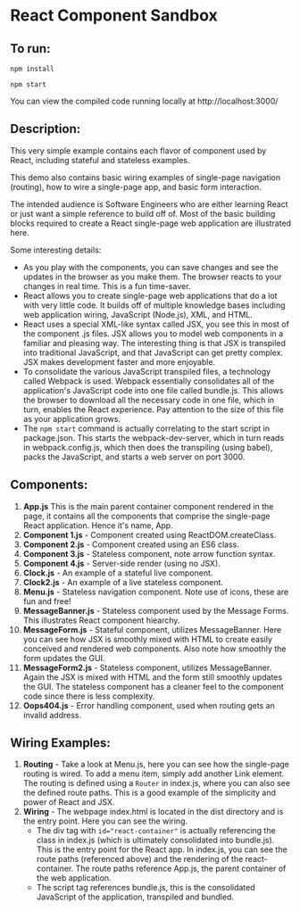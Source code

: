# React Component Sandbox

## To run:
`npm install`

`npm start`

You can view the compiled code running locally at http://localhost:3000/

## Description:
This very simple example contains each flavor of component used by React, including stateful and stateless examples. 

This demo also contains basic wiring examples of single-page navigation (routing), how to wire a single-page app, and basic form interaction.

The intended audience is Software Engineers who are either learning React or just want a simple reference to build off of. Most of the basic building blocks required to create a React single-page web application are illustrated here.

Some interesting details:
* As you play with the components, you can save changes and see the updates in the browser as you make them. The browser reacts to your changes in real time. This is a fun time-saver.
* React allows you to create single-page web applications that do a lot with very little code. It builds off of multiple knowledge bases including web application wiring, JavaScript (Node.js), XML, and HTML.
* React uses a special XML-like syntax called JSX, you see this in most of the component .js files. JSX allows you to model web components in a familiar and pleasing way. The interesting thing is that JSX is transpiled into traditional JavaScript, and that JavaScript can get pretty complex. JSX makes development faster and more enjoyable.
* To consolidate the various JavaScript transpiled files, a technology called Webpack is used. Webpack essentially consolidates all of the application's JavaScript code into one file called bundle.js. This allows the browser to download all the necessary code in one file, which in turn, enables the React experience. Pay attention to the size of this file as your application grows.
* The `npm start` command is actually correlating to the start script in package.json. This starts the webpack-dev-server, which in turn reads in webpack.config.js, which then does the transpiling (using babel), packs the JavaScript, and starts a web server on port 3000. 

## Components:
1. **App.js** This is the main parent container component rendered in the page, it contains all the components that comprise the single-page React application. Hence it's name, App.
2. **Component 1.js** - Component created using ReactDOM.createClass.
3. **Component 2.js** - Component created using an ES6 class.
4. **Component 3.js** - Stateless component, note arrow function syntax.
5. **Component 4.js** - Server-side render (using no JSX).
6. **Clock.js** - An example of a stateful live component.
7. **Clock2.js** - An example of a live stateless component.
8. **Menu.js** - Stateless navigation component. Note use of icons, these are fun and free!
9. **MessageBanner.js** - Stateless component used by the Message Forms. This illustrates React component hiearchy.
10. **MessageForm.js** - Stateful component, utilizes MessageBanner. Here you can see how JSX is smoothly mixed with HTML to create easily conceived and rendered web components. Also note how smoothly the form updates the GUI.
11. **MessageForm2.js** - Stateless component, utilizes MessageBanner. Again the JSX is mixed with HTML and the form still smoothly updates the GUI. The stateless component has a cleaner feel to the component code since there is less complexity.
12. **Oops404.js** - Error handling component, used when routing gets an invalid address.
## Wiring Examples:
1. **Routing** - Take a look at Menu.js, here you can see how the single-page routing is wired. To add a menu item, simply add another Link element. The routing is defined using a `Router` in index.js, where you can also see the defined route paths. This is a good example of the simplicity and power of React and JSX.
2. **Wiring** - The webpage index.html is located in the dist directory and is the entry point. Here you can see the wiring. 
	* The div tag with `id="react-container"` is actually referencing the class in index.js (which is ultimately consolidated into bundle.js). This is the entry point for the React app. In index.js, you can see the route paths (referenced above) and the rendering of the react-container. The route paths reference App.js, the parent container of the web application.
	* The script tag references bundle.js, this is the consolidated JavaScript of the application, transpiled and bundled.